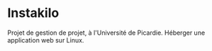 # Instakilo
Projet de gestion de projet, à l'Université de Picardie. Héberger une application web sur Linux.
